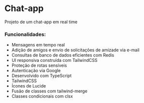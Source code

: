 # Chat-app

Projeto de um chat-app em real time 

### Funcionalidades:

- Mensagens em tempo real
- Adição de amigos e envio de solicitações de amizade via e-mail
- Consultas de banco de dados eficientes com Redis
- UI responsiva construída com TailwindCSS
- Proteção de rotas sensíveis
- Autenticação via Google
- Desenvolvido com TypeScript
- TailwindCSS
- Ícones de Lucide
- Fusão de classes com tailwind-merge
- Classes condicionais com clsx
